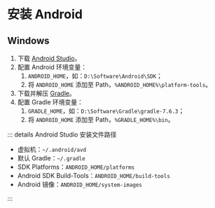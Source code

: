# 安装 Android

## Windows

1. 下载 [Android Studio](https://developer.android.com/studio?hl=zh-cn)。
2. 配置 Android 环境变量：
   1. `ANDROID_HOME`，如：`D:\Software\Android\SDK`；
   2. 将 `ANDROID_HOME` 添加至 Path，`%ANDROID_HOME%\platform-tools`。
3. 下载并解压 [Gradle](https://gradle.org/releases/)。
4. 配置 Gradle 环境变量：
   1. `GRADLE_HOME`，如：`D:\Software\Gradle\gradle-7.6.3`；
   2. 将 `ANDROID_HOME` 添加至 Path，`%GRADLE_HOME%\bin`。

::: details Android Studio 安装文件路径

- 虚拟机：`~/.android/avd`
- 默认 Gradle：`~/.gradle`
- SDK Platforms：`ANDROID_HOME/platforms`
- Android SDK Build-Tools：`ANDROID_HOME/build-tools`
- Android 镜像：`ANDROID_HOME/system-images`

:::
